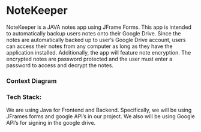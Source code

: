 # NoteKeeper

NoteKeeper is a JAVA notes app using JFrame Forms. This app is intended to automatically
backup users notes onto their Google Drive. Since the notes are automatically backed up to
user’s Google Drive account, users can access their notes from any computer as long as they
have the application installed. Additionally, the app will feature note encryption. The encrypted
notes are password protected and the user must enter a password to access and decrypt the
notes.

### Context Diagram


### Tech Stack:
We are using Java for Frontend and Backend. Specifically, we will be using
JFrames forms and google API’s in our project. We
also will be using Google API’s for signing in the google drive.
